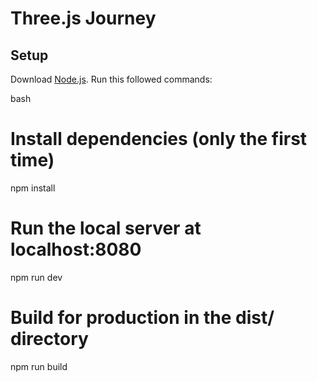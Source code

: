 # Three.js Journey

## Setup
Download [Node.js](https://nodejs.org/en/download/).
Run this followed commands:

 bash
# Install dependencies (only the first time)
npm install

# Run the local server at localhost:8080
npm run dev

# Build for production in the dist/ directory
npm run build
